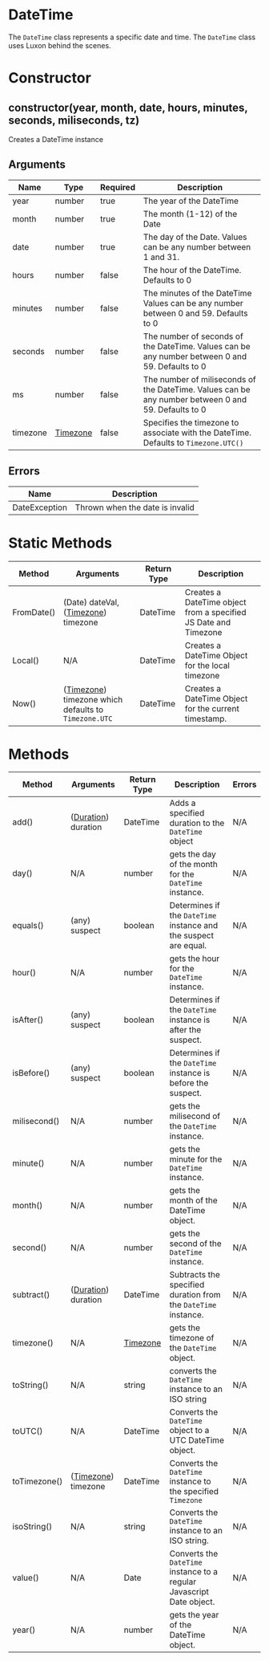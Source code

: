 # DateTime
The `DateTime` class represents a specific date and time. The `DateTime` class uses Luxon behind the scenes.

# Constructor
## constructor(year, month, date, hours, minutes, seconds, miliseconds, tz)
Creates a DateTime instance

## Arguments
| **Name** | **Type** | **Required** | **Description** |
| ----------- | ----------- | ----------- | ----------- |
| year | number | true | The year of the DateTime |
| month | number | true | The month (1-12) of the Date |
| date | number | true | The day of the Date. Values can be any number between 1 and 31. |
| hours | number | false | The hour of the DateTime. Defaults to 0 |
| minutes | number | false | The minutes of the DateTime Values can be any number between 0 and 59. Defaults to 0 |
| seconds | number | false | The number of seconds of the DateTime. Values can be any number between 0 and 59. Defaults to 0 |
| ms | number | false | The number of miliseconds of the DateTime. Values can be any number between 0 and 59. Defaults to 0 |
| timezone | [Timezone](./../../geography/timezone/README.md) | false | Specifies the timezone to associate with the DateTime. Defaults to `Timezone.UTC()` |

## Errors
| **Name** | **Description** 
| ----------- | ----------- |
| DateException | Thrown when the date is invalid |

# Static Methods
| **Method** | **Arguments** | **Return Type** | **Description** |
| ----------- | ----------- | ----------- | ----------- |
| FromDate() | (Date) dateVal, ([Timezone](./../../geography/timezone/README.md)) timezone | DateTime | Creates a DateTime object from a specified JS Date and Timezone |
| Local() | N/A | DateTime | Creates a DateTime Object for the local timezone |
| Now() | ([Timezone](./../../geography/timezone/README.md)) timezone which defaults to `Timezone.UTC` | DateTime | Creates a DateTime Object for the current timestamp. |

# Methods
| **Method** | **Arguments** | **Return Type** | **Description** | **Errors** |
| ----------- | ----------- | ----------- | ----------- | ----------- |
| add() | ([Duration](./../duration/README.md)) duration | DateTime | Adds a specified duration to the `DateTime` object | N/A |
| day() | N/A | number | gets the day of the month for the `DateTime` instance. | N/A |
| equals() | (any) suspect | boolean | Determines if the `DateTime` instance and the suspect are equal. | N/A |
| hour() | N/A | number | gets the hour for the `DateTime` instance. | N/A |
| isAfter() | (any) suspect | boolean | Determines if the `DateTime` instance is after the suspect. | N/A |
| isBefore() | (any) suspect | boolean | Determines if the `DateTime` instance is before the suspect. | N/A |
| milisecond() | N/A | number | gets the milisecond of the `DateTime` instance. | N/A |
| minute() | N/A | number | gets the minute for the `DateTime` instance. | N/A |
| month() | N/A | number | gets the month of the DateTime object. | N/A |
| second() | N/A | number | gets the second of the `DateTime` instance. | N/A |
| subtract() | ([Duration](./../duration/README.md)) duration | DateTime | Subtracts the specified duration from the `DateTime` instance. | N/A |
| timezone() | N/A | [Timezone](./../../geography/timezone/README.md) | gets the timezone of the `DateTime` object. | N/A |
| toString() | N/A | string | converts the `DateTime` instance to an ISO string | N/A |
| toUTC() | N/A | DateTime | Converts the `DateTime` object to a UTC DateTime object. | N/A |
| toTimezone() | ([Timezone](./../../geography/timezone/README.md)) timezone | DateTime | Converts the `DateTime` instance to the specified `Timezone` | N/A |
| isoString() | N/A | string | Converts the `DateTime` instance to an ISO string. | N/A |
| value() | N/A | Date | Converts the `DateTime` instance to a regular Javascript Date object. | N/A |
| year() | N/A | number | gets the year of the DateTime object. | N/A |